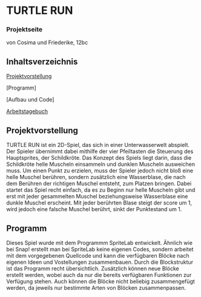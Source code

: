 # TURTLE RUN
### Projektseite 

von Cosima und Friederike, 12bc

## Inhaltsverzeichnis
[Projektvorstellung](https://github.com/cosima-friederike/Projektseite-TURTLE-RUN/edit/main/README.md#projektvorstellung)

[Programm]

[Aufbau und Code]

[Arbeitstagebuch](https://github.com/cosima-friederike/Arbeitsprotokoll-2#arbeitsprotokoll-2-von-cosima-und-friederike)

## Projektvorstellung

TURTLE RUN ist ein 2D-Spiel, das sich in einer Unterwasserwelt abspielt. Der Spieler übernimmt dabei mithilfe der vier Pfeiltasten die Steuerung des Hauptsprites, der Schildkröte. Das Konzept des Spiels liegt darin, dass die Schildkröte helle Muscheln einsammeln und dunklen Muscheln ausweichen muss. Um einen Punkt zu erzielen, muss der Spieler jedoch nicht bloß eine helle Muschel berühren, sondern zusätzlich eine Wasserblase, die nach dem Berühren der richtigen Muschel entsteht, zum Platzen bringen. Dabei startet das Spiel recht einfach, da es zu Beginn nur helle Muscheln gibt und erst mit jeder gesammelten Muschel beziehungsweise Wasserblase eine dunkle Muschel erscheint. Mit jeder berührten Blase steigt der score um 1, wird jedoch eine falsche Muschel berührt, sinkt der Punktestand um 1.

## Programm
Dieses Spiel wurde mit dem Programmm SpriteLab entwickelt. Ähnlich wie bei Snap! erstellt man bei SpriteLab keine eigenen Codes, sondern arbeitet mit dem vorgegebenen Quellcode und kann die verfügbaren Blöcke nach eigenen Ideen und Vostellungen zusammenbauen. Durch die Blockstruktur ist das Programm recht übersichtlich. Zusätzlich können neue Blöcke erstellt werden, wobei auch da nur die bereits verfügbaren Funktionen zur Verfügung stehen. Auch können die Blöcke nicht beliebig zusammengefügt werden, da jeweils nur bestimmte Arten von Blöcken zusammenpassen. 
